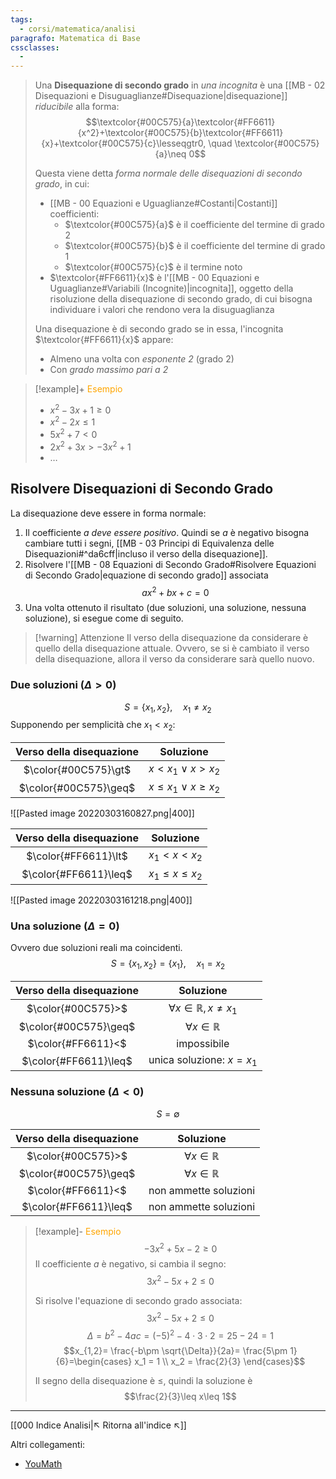 ```yaml
---
tags:
  - corsi/matematica/analisi
paragrafo: Matematica di Base
cssclasses:
  - 
---
```

>Una **Disequazione di secondo grado** in *una incognita* è una [[MB - 02 Disequazioni e Disuguaglianze#Disequazione|disequazione]] *riducibile* alla forma:
>$$\textcolor{#00C575}{a}\textcolor{#FF6611}{x^2}+\textcolor{#00C575}{b}\textcolor{#FF6611}{x}+\textcolor{#00C575}{c}\lesseqgtr0, \quad \textcolor{#00C575}{a}\neq 0$$
>
>Questa viene detta *forma normale delle disequazioni di secondo grado*, in cui: 
>- [[MB - 00 Equazioni e Uguaglianze#Costanti|Costanti]] coefficienti:
>	- $\textcolor{#00C575}{a}$ è il coefficiente del termine di grado 2 
>	- $\textcolor{#00C575}{b}$ è il coefficiente del termine di grado 1
>	- $\textcolor{#00C575}{c}$ è il termine noto
>- $\textcolor{#FF6611}{x}$ è l'[[MB - 00 Equazioni e Uguaglianze#Variabili (Incognite)|incognita]], oggetto della risoluzione della disequazione di secondo grado, di cui bisogna individuare i valori che rendono vera la disuguaglianza
>
>Una disequazione è di secondo grado se in essa, l'incognita $\textcolor{#FF6611}{x}$ appare:
>- Almeno una volta con *esponente 2* (grado 2)
>- Con *grado massimo pari a 2*

> [!example]+ <font color="orange">Esempio</font>
>- $x^2-3x+1\geq 0$
>- $x^2-2x\leq 1$
>- $5x^2+7<0$
>- $2x^2+3x>-3x^2+1$
>- $\dots$

## Risolvere Disequazioni di Secondo Grado
La disequazione deve essere in forma normale:
1. Il coefficiente *$a$ deve essere positivo*. Quindi se $a$ è negativo bisogna cambiare tutti i segni, [[MB - 03 Principi di Equivalenza delle Disequazioni#^da6cff|incluso il verso della disequazione]].
2. Risolvere l'[[MB - 08 Equazioni di Secondo Grado#Risolvere Equazioni di Secondo Grado|equazione di secondo grado]] associata $$ax^2+bx+c=0$$
3. Una volta ottenuto il risultato (due soluzioni, una soluzione, nessuna soluzione), si esegue come di seguito.
   
> [!warning] Attenzione
> Il verso della disequazione da considerare è quello della disequazione attuale. 
> Ovvero, se si è cambiato il verso della disequazione, allora il verso da considerare sarà quello nuovo.

### Due soluzioni ($\Delta>0$)

$$S=\{x_1,x_2\},\quad x_1\neq x_2$$
Supponendo per semplicità che $x_1<x_2$:

| Verso della disequazione |         Soluzione         |
| :----------------------: | :-----------------------: |
|   $\color{#00C575}\gt$   |     $x<x_1\lor x>x_2$     |
|  $\color{#00C575}\geq$   | $x\leq x_1\lor x\geq x_2$ |

![[Pasted image 20220303160827.png|400]]

| Verso della disequazione |      Soluzione      |
| :----------------------: | :-----------------: |
|   $\color{#FF6611}\lt$   |     $x_1<x<x_2$     |
|  $\color{#FF6611}\leq$   | $x_1\leq x\leq x_2$ |

![[Pasted image 20220303161218.png|400]]

### Una soluzione ($\Delta=0$)
Ovvero due soluzioni reali ma coincidenti.
$$S=\{x_1,x_2\}=\{x_1\},\quad x_1=x_2$$

| Verso della disequazione |              Soluzione              |
| :----------------------: | :---------------------------------: |
|    $\color{#00C575}>$    | $\forall x\in\mathbb{R}, x\neq x_1$ |
|  $\color{#00C575}\geq$   |      $\forall x\in\mathbb{R}$       |
|    $\color{#FF6611}<$    |             impossibile             |
|  $\color{#FF6611}\leq$   |      unica soluzione: $x=x_1$       |

### Nessuna soluzione ($\Delta<0$)

$$S=\emptyset$$

| Verso della disequazione |        Soluzione         |
| :----------------------: | :----------------------: |
|    $\color{#00C575}>$    | $\forall x\in\mathbb{R}$ |
|  $\color{#00C575}\geq$   | $\forall x\in\mathbb{R}$ |
|    $\color{#FF6611}<$    |  non ammette soluzioni   |
|  $\color{#FF6611}\leq$   |  non ammette soluzioni   |

> [!example]- <font color="orange">Esempio</font>
>$$-3x^2+5x-2\geq 0$$
>Il coefficiente $a$ è negativo, si cambia il segno:
>$$3x^2-5x+2\leq 0$$
>
>Si risolve l'equazione di secondo grado associata: $$3x^2-5x+2\leq 0$$
>$$\Delta = b^2 -4ac = (-5)^2 - 4\cdot 3\cdot 2= 25-24 = 1$$
>$$x_{1,2}= \frac{-b\pm \sqrt{\Delta}}{2a}= \frac{5\pm 1}{6}=\begin{cases} x_1 = 1 \\ x_2 = \frac{2}{3} \end{cases}$$
>
>Il segno della disequazione è $\le$, quindi la soluzione è $$\frac{2}{3}\leq x\leq 1$$


---
[[000 Indice Analisi|↖ Ritorna all'indice ↖]]

Altri collegamenti: 
- [YouMath](https://www.youmath.it/lezioni/algebra-elementare/disequazioni/174-disequazioni-di-secondo-grado-quadratiche.html)